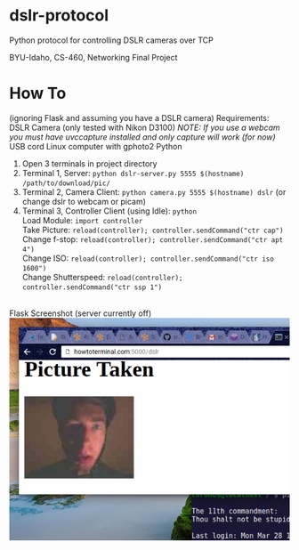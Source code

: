 dslr-protocol
=============
Python protocol for controlling DSLR cameras over TCP

BYU-Idaho, CS-460, Networking Final Project </br>

How To
======
(ignoring Flask and assuming you have a DSLR camera)
Requirements:
DSLR Camera (only tested with Nikon D3100) *NOTE: If you use a webcam you must have uvccapture installed and only capture will work (for now)*
USB cord
Linux computer with gphoto2
Python

1) Open 3 terminals in project directory
2) Terminal 1, Server: `python dslr-server.py 5555 $(hostname) /path/to/download/pic/`
3) Terminal 2, Camera Client: `python camera.py 5555 $(hostname) dslr` (or change dslr to webcam or picam)
4) Terminal 3, Controller Client (using Idle): `python`
<br>Load Module: `import controller`
<br>Take Picture: `reload(controller); controller.sendCommand("ctr cap")`
<br>Change f-stop: `reload(controller); controller.sendCommand("ctr apt 4")`
<br>Change ISO: `reload(controller); controller.sendCommand("ctr iso 1600")`
<br>Change Shutterspeed: `reload(controller); controller.sendCommand("ctr ssp 1")`

<br>Flask Screenshot (server currently off)
![Action Screenshot](/screenshot/screenshot.png?raw=true "Action Screenshot")
